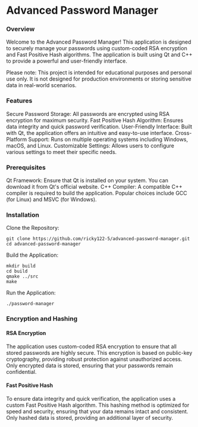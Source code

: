 <h1>Advanced Password Manager</h1>
<h3>Overview</h3>
Welcome to the Advanced Password Manager! This application is designed to securely manage your passwords using custom-coded RSA encryption and Fast Positive Hash algorithms. The application is built using Qt and C++ to provide a powerful and user-friendly interface.

Please note: This project is intended for educational purposes and personal use only. It is not designed for production environments or storing sensitive data in real-world scenarios.

<h3>Features</h3>
Secure Password Storage: All passwords are encrypted using RSA encryption for maximum security.
Fast Positive Hash Algorithm: Ensures data integrity and quick password verification.
User-Friendly Interface: Built with Qt, the application offers an intuitive and easy-to-use interface.
Cross-Platform Support: Runs on multiple operating systems including Windows, macOS, and Linux.
Customizable Settings: Allows users to configure various settings to meet their specific needs.
<h3>Prerequisites</h3>
Qt Framework: Ensure that Qt is installed on your system. You can download it from Qt's official website.
C++ Compiler: A compatible C++ compiler is required to build the application. Popular choices include GCC (for Linux) and MSVC (for Windows).
<h3>Installation</h3>
Clone the Repository:

```
git clone https://github.com/ricky122-5/advanced-password-manager.git
cd advanced-password-manager
```
Build the Application:

```
mkdir build
cd build
qmake ../src
make
```
Run the Application:

```
./password-manager
```

<h3>Encryption and Hashing</h3>
<h4>RSA Encryption</h4>
The application uses custom-coded RSA encryption to ensure that all stored passwords are highly secure. This encryption is based on public-key cryptography, providing robust protection against unauthorized access. Only encrypted data is stored, ensuring that your passwords remain confidential.

<h4>Fast Positive Hash</h4>
To ensure data integrity and quick verification, the application uses a custom Fast Positive Hash algorithm. This hashing method is optimized for speed and security, ensuring that your data remains intact and consistent. Only hashed data is stored, providing an additional layer of security.
